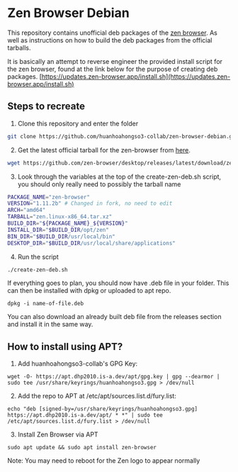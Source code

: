 # Zen Browser Debian
This repository contains unofficial deb packages of the [zen browser](https://zen-browser.app/). As well as 
instructions on how to build the deb packages from the official tarballs. 

It is basically an attempt to reverse engineer the provided install script
for the zen browser, found at the link below for the purpose of creating deb packages.
[https://updates.zen-browser.app/install.sh](https://updates.zen-browser.app/install.sh)

## Steps to recreate
1. Clone this repository and enter the folder
```bash 
git clone https://github.com/huanhoahongso3-collab/zen-browser-debian.git & cd zen-browser-debian
```

2. Get the latest official tarball for the zen-browser from [here](https://github.com/zen-browser/desktop/releases). 
```bash
wget https://github.com/zen-browser/desktop/releases/latest/download/zen.linux-x86_64.tar.xz
```

3. Look through the variables at the top of the create-zen-deb.sh script, you
   should only really need to possibly the tarball name
```bash
PACKAGE_NAME="zen-browser"
VERSION="1.11.2b" # Changed in fork, no need to edit
ARCH="amd64"
TARBALL="zen.linux-x86_64.tar.xz"
BUILD_DIR="${PACKAGE_NAME}_${VERSION}"
INSTALL_DIR="$BUILD_DIR/opt/zen"
BIN_DIR="$BUILD_DIR/usr/local/bin"
DESKTOP_DIR="$BUILD_DIR/usr/local/share/applications"
```

4. Run the script
```bash
./create-zen-deb.sh
```
If everything goes to plan, you should now have .deb file in your folder. This
can then be installed with dpkg or uploaded to apt repo.

```
dpkg -i name-of-file.deb
```

You can also download an already built deb file from the releases section and
install it in the same way. 


## How to install using APT?
1. Add huanhoahongso3-collab's GPG Key:
```
wget -O- https://apt.dhp2010.is-a.dev/apt/gpg.key | gpg --dearmor | sudo tee /usr/share/keyrings/huanhoahongso3.gpg > /dev/null
```
2. Add the repo to APT at /etc/apt/sources.list.d/fury.list:
```
echo "deb [signed-by=/usr/share/keyrings/huanhoahongso3.gpg] https://apt.dhp2010.is-a.dev/apt/ * *" | sudo tee /etc/apt/sources.list.d/fury.list > /dev/null
```
3. Install Zen Browser via APT
```
sudo apt update && sudo apt install zen-browser
```
Note: You may need to reboot for the Zen logo to appear normally
